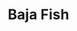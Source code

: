 ---
image:
title: Baja Fish
description: crispy fried fish, salsa roja, cabbage slaw, baja crema
price:
available: true
menu: tacos
---